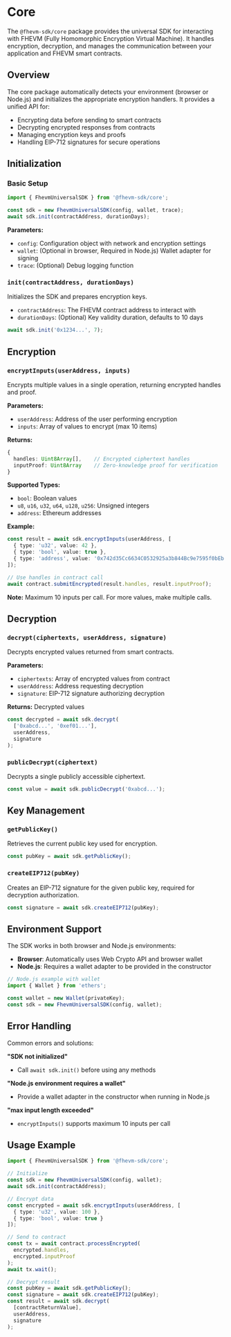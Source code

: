 # Core

The `@fhevm-sdk/core` package provides the universal SDK for interacting with FHEVM (Fully Homomorphic Encryption Virtual Machine). It handles encryption, decryption, and manages the communication between your application and FHEVM smart contracts.

## Overview

The core package automatically detects your environment (browser or Node.js) and initializes the appropriate encryption handlers. It provides a unified API for:

- Encrypting data before sending to smart contracts
- Decrypting encrypted responses from contracts
- Managing encryption keys and proofs
- Handling EIP-712 signatures for secure operations

## Initialization

### Basic Setup

```typescript
import { FhevmUniversalSDK } from '@fhevm-sdk/core';

const sdk = new FhevmUniversalSDK(config, wallet, trace);
await sdk.init(contractAddress, durationDays);
```

**Parameters:**
- `config`: Configuration object with network and encryption settings
- `wallet`: (Optional in browser, Required in Node.js) Wallet adapter for signing
- `trace`: (Optional) Debug logging function

### `init(contractAddress, durationDays)`

Initializes the SDK and prepares encryption keys.

- `contractAddress`: The FHEVM contract address to interact with
- `durationDays`: (Optional) Key validity duration, defaults to 10 days

```typescript
await sdk.init('0x1234...', 7);
```

## Encryption

### `encryptInputs(userAddress, inputs)`

Encrypts multiple values in a single operation, returning encrypted handles and proof.

**Parameters:**
- `userAddress`: Address of the user performing encryption
- `inputs`: Array of values to encrypt (max 10 items)

**Returns:**
```typescript
{
  handles: Uint8Array[],    // Encrypted ciphertext handles
  inputProof: Uint8Array    // Zero-knowledge proof for verification
}
```

**Supported Types:**
- `bool`: Boolean values
- `u8`, `u16`, `u32`, `u64`, `u128`, `u256`: Unsigned integers
- `address`: Ethereum addresses

**Example:**

```typescript
const result = await sdk.encryptInputs(userAddress, [
  { type: 'u32', value: 42 },
  { type: 'bool', value: true },
  { type: 'address', value: '0x742d35Cc6634C0532925a3b844Bc9e7595f0bEb' }
]);

// Use handles in contract call
await contract.submitEncrypted(result.handles, result.inputProof);
```

**Note:** Maximum 10 inputs per call. For more values, make multiple calls.

## Decryption

### `decrypt(ciphertexts, userAddress, signature)`

Decrypts encrypted values returned from smart contracts.

**Parameters:**
- `ciphertexts`: Array of encrypted values from contract
- `userAddress`: Address requesting decryption
- `signature`: EIP-712 signature authorizing decryption

**Returns:** Decrypted values

```typescript
const decrypted = await sdk.decrypt(
  ['0xabcd...', '0xef01...'],
  userAddress,
  signature
);
```

### `publicDecrypt(ciphertext)`

Decrypts a single publicly accessible ciphertext.

```typescript
const value = await sdk.publicDecrypt('0xabcd...');
```

## Key Management

### `getPublicKey()`

Retrieves the current public key used for encryption.

```typescript
const pubKey = await sdk.getPublicKey();
```

### `createEIP712(pubKey)`

Creates an EIP-712 signature for the given public key, required for decryption authorization.

```typescript
const signature = await sdk.createEIP712(pubKey);
```

## Environment Support

The SDK works in both browser and Node.js environments:

- **Browser**: Automatically uses Web Crypto API and browser wallet
- **Node.js**: Requires a wallet adapter to be provided in the constructor

```typescript
// Node.js example with wallet
import { Wallet } from 'ethers';

const wallet = new Wallet(privateKey);
const sdk = new FhevmUniversalSDK(config, wallet);
```

## Error Handling

Common errors and solutions:

**"SDK not initialized"**
- Call `await sdk.init()` before using any methods

**"Node.js environment requires a wallet"**
- Provide a wallet adapter in the constructor when running in Node.js

**"max input length exceeded"**
- `encryptInputs()` supports maximum 10 inputs per call

## Usage Example

```typescript
import { FhevmUniversalSDK } from '@fhevm-sdk/core';

// Initialize
const sdk = new FhevmUniversalSDK(config, wallet);
await sdk.init(contractAddress);

// Encrypt data
const encrypted = await sdk.encryptInputs(userAddress, [
  { type: 'u32', value: 100 },
  { type: 'bool', value: true }
]);

// Send to contract
const tx = await contract.processEncrypted(
  encrypted.handles,
  encrypted.inputProof
);
await tx.wait();

// Decrypt result
const pubKey = await sdk.getPublicKey();
const signature = await sdk.createEIP712(pubKey);
const result = await sdk.decrypt(
  [contractReturnValue],
  userAddress,
  signature
);
```
